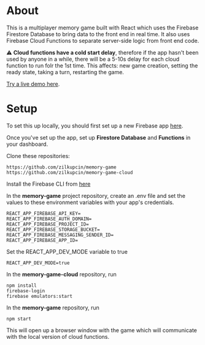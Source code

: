 # About

This is a multiplayer memory game built with React which uses the Firebase Firestore Database to bring data to the front end in real time. It also uses Firebase Cloud Functions to separate server-side logic from front end code. 

 :warning: **Cloud functions have a cold start delay**, therefore if the app hasn't been used by anyone in a while, there will be a 5-10s delay for each cloud function to run folr the 1st time. This affects: new game creation, setting the ready state, taking a turn, restarting the game.

[Try a live demo here](https://memory-game.zildev.com/).

# Setup

To set this up locally, you should first set up a new Firebase app [here](https://firebase.google.com/).

Once you've set up the app, set up **Firestore Database** and **Functions** in your dashboard.

Clone these repositories:
```
https://github.com/zilkupcin/memory-game
https://github.com/zilkupcin/memory-game-cloud
```

Install the Firebase CLI from [here](https://firebase.google.com/docs/cli)

In the **memory-game** project repository, create an .env file and set the values to these environment variables with your app's credentials.

```
REACT_APP_FIREBASE_API_KEY=
REACT_APP_FIREBASE_AUTH_DOMAIN=
REACT_APP_FIREBASE_PROJECT_ID=
REACT_APP_FIREBASE_STORAGE_BUCKET=
REACT_APP_FIREBASE_MESSAGING_SENDER_ID=
REACT_APP_FIREBASE_APP_ID=
```

Set the REACT_APP_DEV_MODE variable to true
```
REACT_APP_DEV_MODE=true
```

In the **memory-game-cloud** repository, run 
```
npm install
firebase-login
firebase emulators:start
```

In the **memory-game** repository, run
```
npm start
```

This will open up a browser window with the game which will communicate with the local version of cloud functions.






